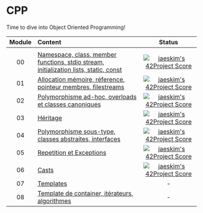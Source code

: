 # CPP

Time to dive into Object Oriented Programming!

|Module	|Content						|Status						|
|:-:	|:--								|:-:					|
|		|									|						|				|							|				|
|00		|[Namespace, class, member functions, stdio stream,<br/>initialization lists, static, const](./CPP00)				|[![jaeskim's 42Project Score](https://badge42.herokuapp.com/api/project/alesanto/libasm)](https://github.com/JaeSeoKim/badge42)	|
|01		|[Allocation mémoire, réference, pointeur membres, filestreams](./CPP01)			|[![jaeskim's 42Project Score](https://badge42.herokuapp.com/api/project/alesanto/libasm)](https://github.com/JaeSeoKim/badge42)	|
|02		|[Polymorphisme ad-hoc, overloads et classes canoniques](./CPP02)		|[![jaeskim's 42Project Score](https://badge42.herokuapp.com/api/project/alesanto/libasm)](https://github.com/JaeSeoKim/badge42)	|
|03		|[Héritage](./CPP03)								|[![jaeskim's 42Project Score](https://badge42.herokuapp.com/api/project/alesanto/libasm)](https://github.com/JaeSeoKim/badge42)	|
|04		|[Polymorphisme sous-type, classes abstraites, interfaces](./CPP04)					|[![jaeskim's 42Project Score](https://badge42.herokuapp.com/api/project/alesanto/libasm)](https://github.com/JaeSeoKim/badge42)						|
|05		|[Repetition et Exceptions](./CPP05)						|[![jaeskim's 42Project Score](https://badge42.herokuapp.com/api/project/alesanto/libasm)](https://github.com/JaeSeoKim/badge42)						|
|06		|[Casts](./CPP06)						|[![jaeskim's 42Project Score](https://badge42.herokuapp.com/api/project/alesanto/libasm)](https://github.com/JaeSeoKim/badge42)						|
|07		|[Templates](./CPP07)						|-						|
|08		|[Template de container, itérateurs, algorithmes](./CPP08)						|-						|
